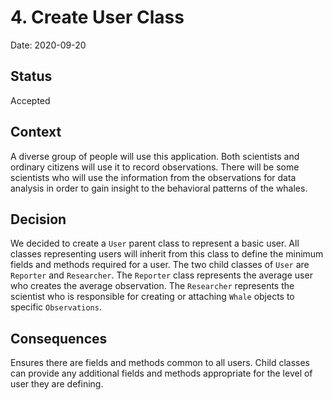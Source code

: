 # 4. Create User Class

Date: 2020-09-20

## Status

Accepted

## Context

A diverse group of people will use this application. Both scientists and ordinary citizens
will use it to record observations. There will be some scientists who will use the information 
from the observations for data analysis in order to gain insight to the behavioral patterns 
of the whales. 

## Decision

We decided to create a `User` parent class to represent a basic user. All classes representing users will inherit
from this class to define the minimum fields and methods required for a user. The two child classes of `User` are `Reporter`
and `Researcher`. The `Reporter` class represents the average user who creates the average observation. The `Researcher` 
represents the scientist who is responsible for creating or attaching `Whale` objects to specific `Observations`.

## Consequences

Ensures there are fields and methods common to all users. Child classes can provide any additional fields and methods appropriate for the level of user 
they are defining. 

